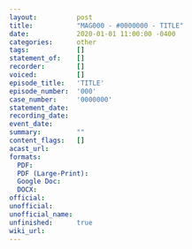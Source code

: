 ```yaml
---
layout:          post
title:           "MAG000 - #0000000 - TITLE"
date:            2020-01-01 11:00:00 -0400
categories:      other
tags:            []
statement_of:    []
recorder:        []
voiced:          []
episode_title:   'TITLE'
episode_number:  '000'
case_number:     '0000000'
statement_date:  
recording_date:  
event_date:      
summary:         ""
content_flags:   []
acast_url:       
formats: 
  PDF: 
  PDF (Large-Print): 
  Google Doc: 
  DOCX: 
official:        
unofficial:      
unofficial_name: 
unfinished:      true
wiki_url:        
---
```



